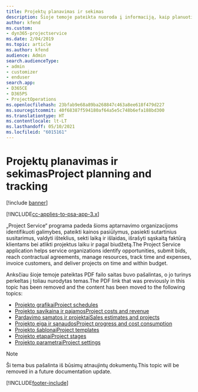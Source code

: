 ```yaml
---
title: Projektų planavimas ir sekimas
description: Šioje temoje pateikta nuoroda į informaciją, kaip planuoti ir sekti, naudojantis „Project Service Automation“.
author: kfend
ms.custom:
- dyn365-projectservice
ms.date: 2/04/2019
ms.topic: article
ms.author: kfend
audience: Admin
search.audienceType:
- admin
- customizer
- enduser
search.app:
- D365CE
- D365PS
- ProjectOperations
ms.openlocfilehash: 23bfab9e68a89ba268847c463a8ee618f479d227
ms.sourcegitcommit: 40f68387f594180af64a5e5c748b6efa188bd300
ms.translationtype: HT
ms.contentlocale: lt-LT
ms.lasthandoff: 05/10/2021
ms.locfileid: "6015161"
---
```

# <a name="project-planning-and-tracking"></a><span data-ttu-id="e4846-103">Projektų planavimas ir sekimas</span><span class="sxs-lookup"><span data-stu-id="e4846-103">Project planning and tracking</span></span>

[!include [banner](../../includes/psa-now-project-operations.md)]

[!INCLUDE[cc-applies-to-psa-app-3.x](../../includes/cc-applies-to-psa-app-3x.md)]

<span data-ttu-id="e4846-104">„Project Service“ programa padeda šioms aptarnavimo organizacijoms identifikuoti galimybes, pateikti kainos pasiūlymus, pasiekti sutartinius susitarimus, valdyti išteklius, sekti laiką ir išlaidas, išrašyti sąskaitą faktūrą klientams bei atlikti projektus laiku ir pagal biudžetą.</span><span class="sxs-lookup"><span data-stu-id="e4846-104">The Project Service application helps service organizations identify opportunities, submit bids, reach contractual agreements, manage resources, track time and expenses, invoice customers, and deliver projects on time and within budget.</span></span> 

<span data-ttu-id="e4846-105">Anksčiau šioje temoje pateiktas PDF failo saitas buvo pašalintas, o jo turinys perkeltas į toliau nurodytas temas.</span><span class="sxs-lookup"><span data-stu-id="e4846-105">The PDF link that was previously in this topic has been removed and the content has been moved to the following topics:</span></span>

- [<span data-ttu-id="e4846-106">Projekto grafikai</span><span class="sxs-lookup"><span data-stu-id="e4846-106">Project schedules</span></span>](../project-creating.md)
- [<span data-ttu-id="e4846-107">Projekto savikaina ir pajamos</span><span class="sxs-lookup"><span data-stu-id="e4846-107">Project costs and revenue</span></span>](../project-estimating.md)
- [<span data-ttu-id="e4846-108">Pardavimo sąmatos ir projektai</span><span class="sxs-lookup"><span data-stu-id="e4846-108">Sales estimates and projects</span></span>](../project-leveraging.md)
- [<span data-ttu-id="e4846-109">Projekto eiga ir sąnaudos</span><span class="sxs-lookup"><span data-stu-id="e4846-109">Project progress and cost consumption</span></span>](../project-tracking.md)
- [<span data-ttu-id="e4846-110">Projekto šablonai</span><span class="sxs-lookup"><span data-stu-id="e4846-110">Project templates</span></span>](../project-templates.md)
- [<span data-ttu-id="e4846-111">Projekto etapai</span><span class="sxs-lookup"><span data-stu-id="e4846-111">Project stages</span></span>](../project-stages.md)
- [<span data-ttu-id="e4846-112">Projekto parametrai</span><span class="sxs-lookup"><span data-stu-id="e4846-112">Project settings</span></span>](../project-settings.md)

> [!NOTE]
> <span data-ttu-id="e4846-113">Ši tema bus pašalinta iš būsimų atnaujintų dokumentų.</span><span class="sxs-lookup"><span data-stu-id="e4846-113">This topic will be removed in a future documentation update.</span></span> 


[!INCLUDE[footer-include](../../includes/footer-banner.md)]